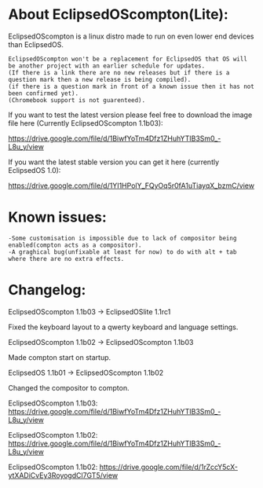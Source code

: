 # **About EclipsedOScompton(Lite):**


EclipsedOScompton is a linux distro made to run on even lower end devices than EclipsedOS.

    EclipsedOScompton won't be a replacement for EclipsedOS that OS will be another project with an earlier schedule for updates.
    (If there is a link there are no new releases but if there is a question mark then a new release is being compiled).
    (if there is a question mark in front of a known issue then it has not been confirmed yet).
    (Chromebook support is not guarenteed).

If you want to test the latest version please feel free to download the image file here (Currently EclipsedOScompton 1.1b03):
    
https://drive.google.com/file/d/1BiwfYoTm4Dfz1ZHuhYTIB3Sm0_-L8u_y/view

If you want the latest stable version you can get it here (currently EclipsedOS 1.0):

https://drive.google.com/file/d/1YI1HPolY_FQyOq5r0fA1uTiayqX_bzmC/view

# Known issues:

    -Some customisation is impossible due to lack of compositor being enabled(compton acts as a compositor).
    -A graghical bug(unfixable at least for now) to do with alt + tab where there are no extra effects.

# Changelog:

EclipsedOScompton 1.1b03 -> EclipsedOSlite 1.1rc1

Fixed the keyboard layout to a qwerty keyboard and language settings.

EclipsedOScompton 1.1b02 -> EclipsedOScompton 1.1b03

Made compton start on startup.

EclipsedOS 1.1b01 -> EclipsedOScompton 1.1b02

Changed the compositor to compton.

EclipsedOScompton 1.1b03:
https://drive.google.com/file/d/1BiwfYoTm4Dfz1ZHuhYTIB3Sm0_-L8u_y/view

EclipsedOScompton 1.1b02:
https://drive.google.com/file/d/1BiwfYoTm4Dfz1ZHuhYTIB3Sm0_-L8u_y/view

EclipsedOScompton 1.1b02:
https://drive.google.com/file/d/1rZccY5cX-ytXADiCvEy3RoyogdCl7GT5/view
